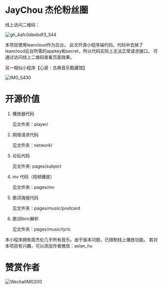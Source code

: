 # JayChou 杰伦粉丝圈

线上访问二维码：

![gh_4afc0deebdf3_344](https://user-images.githubusercontent.com/1904655/229291386-28f712ef-8849-4aa6-9763-64df3b778e53.jpg)

本项目使用leancloud作为后台。
此次开源小程序端代码。代码中去掉了leancloud后台所需的appkey和secret，所以代码实际上无法正常请求接口。
可通过访问线上二维码查看页面效果。

另一相似小程序【心泉｜古典音乐甄藏馆】

![IMG_5430](https://user-images.githubusercontent.com/1904655/229292030-b2bc5cf9-b879-4878-8777-9e6fa4dee3fa.jpg)


# 开源价值

1. 播放器代码

   见文件夹：player/

2. 网络请求代码

   见文件夹：network/

3. 论坛代码

   见文件夹: pages/subject

4. mv 代码（视频播放）
 
   见文件夹：pages/mv

5. 歌词海报代码
 
   见文件夹：pages/music/postcard

6. 歌词lbric解析

   见文件夹：pages/music/lyric

本小程序拥有周杰伦几乎所有音乐。由于版本问题，已限制线上播放功能。
若对本项目有兴趣，可以添加作者微信：aslan_hu

# 赞赏作者

![WechatIMG200](https://user-images.githubusercontent.com/1904655/229292053-da7246dd-33b2-4df1-ae60-891a5eb484f1.jpeg)




